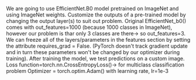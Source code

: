 We are going to use EfficientNet.B0 model pretrained on ImageNet and using ImageNet weights. 
Customize the outputs of a pre-trained model by changing the output layer(s) to suit out problem.
Original EfficientNet_b0() comes with out_features=1000 (because 1000 classes in ImageNet), 
however our problem is thar only 3 classes are there-> so out_features=3. 
We can freeze all of the layers/parameters in the features section by setting the attribute requires_grad = False. 
(PyTorch doesn't track gradient update and in turn these parameters won't be changed by our optimizer during training). 
After training the model, we test predictions on a custom image. 
Loss function=torch.nn.CrossEntropyLoss()-> for multiclass classification problem 
Optimizer = torch.optim.Adam() with learning rate, lr=1e-3
